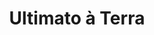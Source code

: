 ---
Numero: 155
title: Ultimato à Terra
Autor: Frederik Pohl
Co-autor: Jack Williamson
Ano-de-Publicacao: 1970
Titulo-original: Starchild
Tradutor: Eurico da Fonseca
Co-tradutor: 
Ano-de-edicao: 1965
alias: Frederik-Pohl
Autor2-alias: Jack-Williamson
Tradutor1-alias: Eurico-da-Fonseca
Tradutor2-alias: 
Titulo-link: 155-Ultimato-à-Terra
Capa: Lima de Freitas
pags: 187
Capa-link: Lima-de-Freitas
---